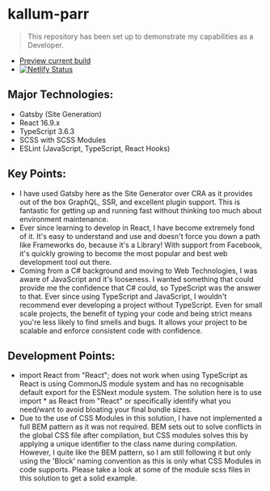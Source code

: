 # kallum-parr
> This repository has been set up to demonstrate my capabilities as a Developer.

- [Preview current build](https://www.kallumparr.co.uk/)
- [![Netlify Status](https://api.netlify.com/api/v1/badges/3d106bc7-9708-4963-82bd-ae367b39871f/deploy-status)](https://app.netlify.com/sites/awesome-tereshkova-393838/deploys)

## Major Technologies:
<ul>
    <li>
        Gatsby (Site Generation)
    </li>
    <li>
        React 16.9.x
    </li>
    <li>
        TypeScript 3.6.3
    </li>
    <li>
        SCSS with SCSS Modules
    </li>
    <li>
        ESLint (JavaScript, TypeScript, React Hooks)
    </li>
</ul>

## Key Points:
<ul>
    <li>
        I have used Gatsby here as the Site Generator over CRA as it provides out of the box GraphQL, SSR, and excellent plugin support. This is fantastic for getting up and running fast without thinking too much about environment maintenance.
    </li>
    <li>
        Ever since learning to develop in React, I have become extremely fond of it. It's easy to understand and use and doesn't force you down a path like Frameworks do, because it's a Library! With support from Facebook, it's quickly growing to become the most popular and best web development tool out there.
    </li>
    <li>
        Coming from a C# background and moving to Web Technologies, I was aware of JavaScript and it's looseness. I wanted something that could provide me the confidence that C# could, so TypeScript was the answer to that. Ever since using TypeScript and JavaScript, I wouldn't recommend ever developing a project without TypeScript. Even for small scale projects, the benefit of typing your code and being strict means you're less likely to find smells and bugs. It allows your project to be scalable and enforce consistent code with confidence.
    </li>
</ul>

## Development Points:
<ul>
    <li>
        import React from "React"; does not work when using TypeScript as React is using CommonJS module system and has no recognisable default export for the ESNext module system. The solution here is to use import * as React from "React" or specifically identify what you need/want to avoid bloating your final bundle sizes.
    </li>
    <li>
        Due to the use of CSS Modules in this solution, I have not implemented a full BEM pattern as it was not required. BEM sets out to solve conflicts in the global CSS file after compilation, but CSS modules solves this by applying a unique identifier to the class name during compilation. However, I quite like the BEM pattern, so I am still following it but only using the 'Block' naming convention as this is only what CSS Modules in code supports. Please take a look at some of the module scss files in this solution to get a solid example.
    </li>
</ul>
